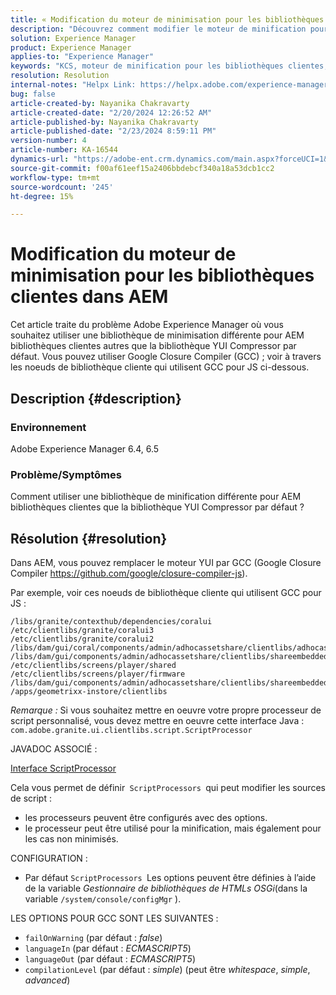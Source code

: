 ```yaml
---
title: « Modification du moteur de minimisation pour les bibliothèques clientes dans AEM »
description: "Découvrez comment modifier le moteur de minification pour les bibliothèques clientes dans AEM. Remplacez le moteur YUI par le Compilateur de fermeture Google."
solution: Experience Manager
product: Experience Manager
applies-to: "Experience Manager"
keywords: "KCS, moteur de minification pour les bibliothèques clientes, experience manager, AEM, YUI Compressor, GCC, Google Closure Compiler"
resolution: Resolution
internal-notes: "Helpx Link: https://helpx.adobe.com/experience-manager/kb/how-to-change-the-minification-engine-for-client-libraries-in-AEM.html"
bug: false
article-created-by: Nayanika Chakravarty
article-created-date: "2/20/2024 12:26:52 AM"
article-published-by: Nayanika Chakravarty
article-published-date: "2/23/2024 8:59:11 PM"
version-number: 4
article-number: KA-16544
dynamics-url: "https://adobe-ent.crm.dynamics.com/main.aspx?forceUCI=1&pagetype=entityrecord&etn=knowledgearticle&id=0e953abb-86cf-ee11-9079-6045bd006239"
source-git-commit: f00af61eef15a2406bbdebcf340a18a53dcb1cc2
workflow-type: tm+mt
source-wordcount: '245'
ht-degree: 15%

---
```


# Modification du moteur de minimisation pour les bibliothèques clientes dans AEM


Cet article traite du problème Adobe Experience Manager où vous souhaitez utiliser une bibliothèque de minimisation différente pour AEM bibliothèques clientes autres que la bibliothèque YUI Compressor par défaut. Vous pouvez utiliser Google Closure Compiler (GCC) ; voir à travers les noeuds de bibliothèque cliente qui utilisent GCC pour JS ci-dessous.

## Description {#description}


### <b>Environnement</b>

Adobe Experience Manager 6.4, 6.5

### <b>Problème/Symptômes</b>

Comment utiliser une bibliothèque de minification différente pour AEM bibliothèques clientes que la bibliothèque YUI Compressor par défaut ?


## Résolution {#resolution}


Dans AEM, vous pouvez remplacer le moteur YUI par GCC (Google Closure Compiler https://github.com/google/closure-compiler-js).

Par exemple, voir ces noeuds de bibliothèque cliente qui utilisent GCC pour JS :


```
/libs/granite/contexthub/dependencies/coralui
/etc/clientlibs/granite/coralui3
/etc/clientlibs/granite/coralui2
/libs/dam/gui/coral/components/admin/adhocassetshare/clientlibs/adhocassetshare
/libs/dam/gui/components/admin/adhocassetshare/clientlibs/shareembedded
/etc/clientlibs/screens/player/shared
/etc/clientlibs/screens/player/firmware
/libs/dam/gui/components/admin/adhocassetshare/clientlibs/shareembeddedpreview
/apps/geometrixx-instore/clientlibs
```


*Remarque :* Si vous souhaitez mettre en oeuvre votre propre processeur de script personnalisé, vous devez mettre en oeuvre cette interface Java :
`com.adobe.granite.ui.clientlibs.script.ScriptProcessor`

JAVADOC ASSOCIÉ :

[Interface ScriptProcessor](https://helpx.adobe.com/experience-manager/6-5/sites/developing/using/reference-materials/javadoc/com/adobe/granite/ui/clientlibs/script/ScriptProcessor.html)

Cela vous permet de définir` ScriptProcessors `qui peut modifier les sources de script :

- les processeurs peuvent être configurés avec des options.
- le processeur peut être utilisé pour la minification, mais également pour les cas non minimisés.


CONFIGURATION :

- Par défaut `ScriptProcessors `Les options peuvent être définies à l’aide de la variable *Gestionnaire de bibliothèques de HTMLs OSGi*(dans la variable `/system/console/configMgr` ).


LES OPTIONS POUR GCC SONT LES SUIVANTES :

- `failOnWarning` (par défaut : *false*)
- `languageIn` (par défaut : *ECMASCRIPT5*)
- `languageOut` (par défaut : *ECMASCRIPT5*)
- `compilationLevel` (par défaut : *simple*) (peut être *whitespace*, *simple*, *advanced*)

